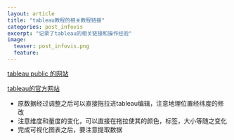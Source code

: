```yaml
---
layout: article
title: "tableau教程的相关教程链接"
categories: post_infovis
excerpt: "记录了tableau的相关链接和操作经验"
image:
  teaser: post_infovis.png
  feature: 
---
```

<div class="col-md-9" markdown="1" >


[tableau public 的网站](https://public.tableau.com/profile/minxu3037#!/)

[tableau的官方网站](https://www.tableau.com/)

- 原数据经过调整之后可以直接拖拉进tableau编辑，注意地理位置经纬度的修改
- 注意维度和量度的变化，可以直接在拖拉使其的颜色，标签，大小等随之变化
- 完成可视化图表之后，要注意提取数据





</div>